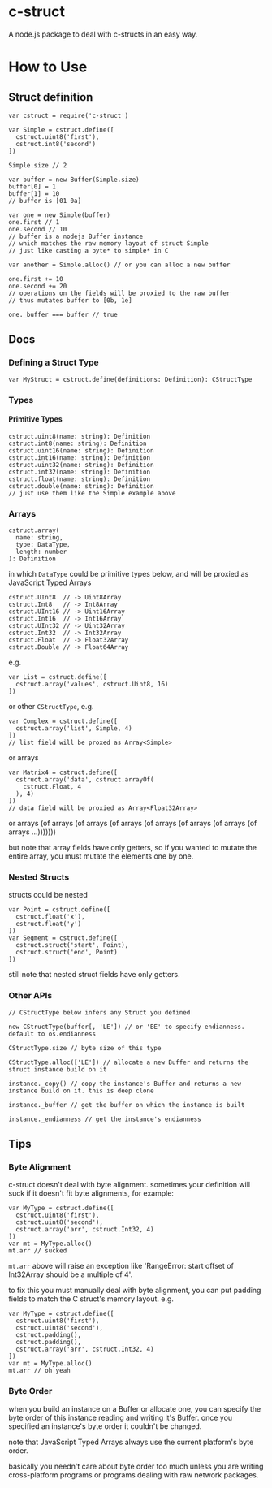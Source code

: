 # c-struct

A node.js package to deal with c-structs in an easy way.

# How to Use

## Struct definition

```
var cstruct = require('c-struct')

var Simple = cstruct.define([
  cstruct.uint8('first'),
  cstruct.int8('second')
])

Simple.size // 2

var buffer = new Buffer(Simple.size)
buffer[0] = 1
buffer[1] = 10
// buffer is [01 0a]

var one = new Simple(buffer)
one.first // 1
one.second // 10
// buffer is a nodejs Buffer instance
// which matches the raw memory layout of struct Simple
// just like casting a byte* to simple* in C

var another = Simple.alloc() // or you can alloc a new buffer

one.first += 10
one.second += 20
// operations on the fields will be proxied to the raw buffer
// thus mutates buffer to [0b, 1e]

one._buffer === buffer // true
```

## Docs

### Defining a Struct Type

```
var MyStruct = cstruct.define(definitions: Definition): CStructType
```

### Types

#### Primitive Types

```
cstruct.uint8(name: string): Definition
cstruct.int8(name: string): Definition
cstruct.uint16(name: string): Definition
cstruct.int16(name: string): Definition
cstruct.uint32(name: string): Definition
cstruct.int32(name: string): Definition
cstruct.float(name: string): Definition
cstruct.double(name: string): Definition
// just use them like the Simple example above
```

### Arrays

```
cstruct.array(
  name: string,
  type: DataType,
  length: number
): Definition
```

in which `DataType` could be primitive types below, and will be proxied as JavaScript Typed Arrays

```
cstruct.UInt8  // -> Uint8Array
cstruct.Int8   // -> Int8Array
cstruct.UInt16 // -> Uint16Array
cstruct.Int16  // -> Int16Array
cstruct.UInt32 // -> Uint32Array
cstruct.Int32  // -> Int32Array
cstruct.Float  // -> Float32Array
cstruct.Double // -> Float64Array
```

e.g.

```
var List = cstruct.define([
  cstruct.array('values', cstruct.Uint8, 16)
])
```

or other `CStructType`, e.g.

```
var Complex = cstruct.define([
  cstruct.array('list', Simple, 4)
])
// list field will be proxed as Array<Simple>
```

or arrays

```
var Matrix4 = cstruct.define([
  cstruct.array('data', cstruct.arrayOf(
    cstruct.Float, 4
  ), 4)
])
// data field will be proxied as Array<Float32Array>
```

or arrays (of arrays (of arrays (of arrays (of arrays (of arrays (of arrays (of arrays ...)))))))

but note that array fields have only getters, so if you wanted to mutate the entire array, you must mutate the elements one by one.

### Nested Structs

structs could be nested

```
var Point = cstruct.define([
  cstruct.float('x'),
  cstruct.float('y')
])
var Segment = cstruct.define([
  cstruct.struct('start', Point),
  cstruct.struct('end', Point)
])
```

still note that nested struct fields have only getters.

### Other APIs

```
// CStructType below infers any Struct you defined

new CStructType(buffer[, 'LE']) // or 'BE' to specify endianness. default to os.endianness

CStructType.size // byte size of this type

CStructType.alloc(['LE']) // allocate a new Buffer and returns the struct instance build on it

instance._copy() // copy the instance's Buffer and returns a new instance build on it. this is deep clone

instance._buffer // get the buffer on which the instance is built

instance._endianness // get the instance's endianness
```

## Tips

### Byte Alignment

c-struct doesn't deal with byte alignment. sometimes your definition will suck if it doesn't fit byte alignments, for example:

```
var MyType = cstruct.define([
  cstruct.uint8('first'),
  cstruct.uint8('second'),
  cstruct.array('arr', cstruct.Int32, 4)
])
var mt = MyType.alloc()
mt.arr // sucked
```

`mt.arr` above will raise an exception like 'RangeError: start offset of Int32Array should be a multiple of 4'.

to fix this you must manually deal with byte alignment, you can put padding fields to match the C struct's memory layout. e.g.

```
var MyType = cstruct.define([
  cstruct.uint8('first'),
  cstruct.uint8('second'),
  cstruct.padding(),
  cstruct.padding(),
  cstruct.array('arr', cstruct.Int32, 4)
])
var mt = MyType.alloc()
mt.arr // oh yeah
```

### Byte Order

when you build an instance on a Buffer or allocate one, you can specify the byte order of this instance reading and writing it's Buffer. once you specified an instance's byte order it couldn't be changed.

note that JavaScript Typed Arrays always use the current platform's byte order.

basically you needn't care about byte order too much unless you are writing cross-platform programs or programs dealing with raw network packages.
